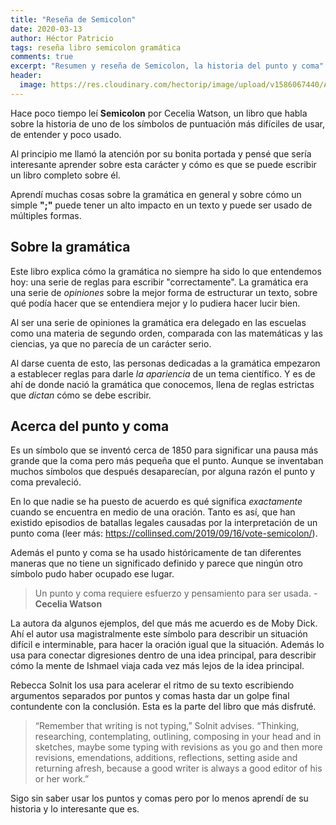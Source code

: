 ```yaml
---
title: "Reseña de Semicolon"
date: 2020-03-13
author: Héctor Patricio
tags: reseña libro semicolon gramática
comments: true
excerpt: "Resumen y reseña de Semicolon, la historia del punto y coma"
header:
  image: https://res.cloudinary.com/hectorip/image/upload/v1586067440/A9C63266-764C-4489-A727-4AA746730EBC_bgigv0.jpg
---
```


Hace poco tiempo leí **Semicolon** por Cecelia Watson, un libro que habla sobre la historia de uno de los símbolos de puntuación más difíciles de usar, de entender y poco usado.

Al principio me llamó la atención por su bonita portada y pensé que sería interesante aprender sobre esta carácter y cómo es que se puede  escribir un libro completo sobre él.

Aprendí muchas cosas sobre la gramática en general y sobre cómo un simple **";"** puede tener un alto impacto en un texto y puede ser usado de múltiples formas.

## Sobre la gramática

Este libro explica cómo la gramática no siempre ha sido lo que entendemos hoy: una serie de reglas para escribir "correctamente". La gramática era una serie de _opiniones_ sobre la mejor forma de estructurar un texto, sobre qué podía hacer que se entendiera mejor y lo pudiera hacer lucir bien.

Al ser una serie de opiniones la gramática era delegado en las escuelas como una materia de segundo orden, comparada con las matemáticas y las ciencias, ya que no parecía de un carácter serio.

Al darse cuenta de esto, las personas dedicadas a la gramática empezaron a establecer reglas para darle _la apariencia_ de un tema científico. Y es de ahí de donde nació la gramática que conocemos, llena de reglas estrictas que _dictan_ cómo se debe escribir.

## Acerca del punto y coma

Es un símbolo que se inventó cerca de 1850 para significar una pausa más grande que la coma pero más pequeña que el punto. Aunque se inventaban muchos símbolos que después desaparecían, por alguna razón el punto y coma prevaleció.

En lo que nadie se ha puesto de acuerdo es qué significa _exactamente_ cuando se encuentra en medio de una oración. Tanto es así, que han existido episodios de batallas legales causadas por la interpretación de un punto coma (leer más: https://collinsed.com/2019/09/16/vote-semicolon/).

Además el punto y coma se ha usado históricamente de tan diferentes maneras que no tiene un significado definido y parece que ningún otro símbolo pudo haber ocupado ese lugar.

> Un punto y coma requiere esfuerzo y pensamiento para ser usada. - **Cecelia Watson**

La autora da algunos ejemplos, del que más me acuerdo es de Moby Dick. Ahí el autor usa magistralmente este símbolo para describir un situación difícil e interminable, para hacer la oración igual que la situación. Además lo usa para conectar digresiones dentro de una idea principal, para describir cómo la mente de Ishmael viaja cada vez más lejos de la idea principal.

Rebecca Solnit los usa para acelerar el ritmo de su texto escribiendo argumentos separados por puntos y comas hasta dar un golpe final contundente con la conclusión. Esta es la parte del libro que más disfruté.

> “Remember that writing is not typing,” Solnit advises. “Thinking, researching, contemplating, outlining, composing in your head and in sketches, maybe some typing with revisions as you go and then more revisions, emendations, additions, reflections, setting aside and returning afresh, because a good writer is always a good editor of his or her work.”


Sigo sin saber usar los puntos y comas pero por lo menos aprendí de su historia y lo interesante que es.
